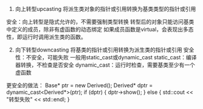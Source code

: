 1. 向上转型upcasting
将派生类对象的指针或引用转换为基类类型的指针或引用

安全：向上转型是隐式允许的，不需要强制类型转换
转型后的对象只能访问基类中定义的成员，除非有虚函数的动态绑定
如果成员函数是virtual，会表现出多态性，即运行时调用派生类的函数。

2. 向下转型downcasting
将基类的指针或引用转换为派生类的指针或引用
安全性：不安全，可能失败
一般用static_cast或dynamic_cast
static_cast：编译器转换，不检查是否安全
dynamic_cast：运行时检查，需要基类至少有一个虚函数

更安全的做法：
Base* ptr = new Derived();
Derived* dptr = dynamic_cast<Derived*>(ptr);
if (dptr) {
    dptr->show();
} else {
    std::cout << "转型失败" << std::endl;
}